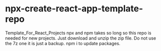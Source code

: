 # npx-create-react-app-template-repo
Template_For_React_Projects
npx and npm takes so long so this repo is needed for new projects.
Just download and unzip the zip file. Do not use the 7z one it is just a backup.
npm i to update packages.
